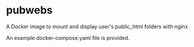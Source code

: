 # pubwebs
A Docker image to mount and display user's public_html folders with nginx

An example docker-compose.yaml file is provided.
